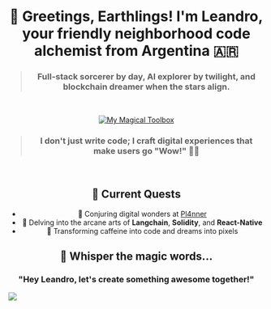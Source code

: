 <h1 align="center">🚀 Greetings, Earthlings! I'm Leandro, your friendly neighborhood code alchemist from Argentina 🇦🇷</h1>

<div align="center">
  
  > <h3>Full-stack sorcerer by day, AI explorer by twilight, and blockchain dreamer when the stars align. </h3>


  <br>

  [![My Magical Toolbox](https://skillicons.dev/icons?i=js,html,css,ae,firebase,ai,mongodb,nextjs,nodejs,notion,ps,pr,prisma,pug,py,react,redux,sass,tailwind,ts,vite,astro&perline=11)](https://leanfiadone.vercel.app/)

  > <h3>I don't just write code; I craft digital experiences that make users go "Wow!" 🎩✨</h3>
  <br>

  ## 🔮 Current Quests

  - 🌟 Conjuring digital wonders at [Pl4nner](https://pl4nner.com/)
  - 🧠 Delving into the arcane arts of **Langchain**, **Solidity**, and **React-Native**
  - 🎨 Transforming caffeine into code and dreams into pixels

  ## 💬 Whisper the magic words...
  
  ### "Hey Leandro, let's create something awesome together!"

</div>

<img src="https://raw.githubusercontent.com/Trilokia/Trilokia/379277808c61ef204768a61bbc5d25bc7798ccf1/bottom_header.svg" />
  

</div>





